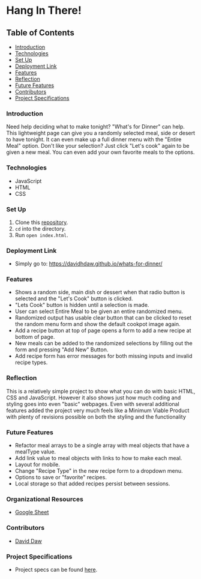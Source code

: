 # Hang In There!

## Table of Contents
- [Introduction](#introduction)
- [Technologies](#technologies)
- [Set Up](#set-up)
- [Deployment Link](#deployment-link)
- [Features](#features)
- [Reflection](#reflection)
- [Future Features](#future-features)
- [Contributors](#contributors)
- [Project Specifications](#project-specifications)

### Introduction
Need help deciding what to make tonight? "What's for Dinner" can help. This lightweight page can give you a randomly selected meal, side or desert to have tonight. It can even make up a full dinner menu with the "Entire Meal" option. Don't like your selection? Just click "Let's cook" again to be given a new meal. You can even add your own favorite meals to the options.

### Technologies
- JavaScript
- HTML
- CSS

### Set Up
1.  Clone this [repository](https://github.com/davidhdaw/hang-in-there-project).
2. `cd` into the directory.
3. Run `open index.html`.

### Deployment Link
- Simply go to: https://davidhdaw.github.io/whats-for-dinner/

### Features
- Shows a random side, main dish or dessert when that radio button is selected and the "Let's Cook" button is clicked.
- "Lets Cook" button is hidden until a selection is made.
- User can select Entire Meal to be given an entire randomized menu.
- Randomized output has usable clear button that can be clicked to reset the random menu form and show the default cookpot image again.
- Add a recipe button at top of page opens a form to add a new recipe at bottom of page.
- New meals can be added to the randomized selections by filling out the form and pressing "Add New" Button.
- Add recipe form has error messages for both missing inputs and invalid recipe types.

### Reflection
This is a relatively simple project to show what you can do with basic HTML, CSS and JavaScript. However it also shows just how much coding and styling goes into even "basic" webpages. Even with several additional features added the project very much feels like a Minimum Viable Product with plenty of revisions possible on both the styling and the functionality

### Future Features
- Refactor meal arrays to be a single array with meal objects that have a mealType value.
- Add link value to meal objects with links to how to make each meal.
- Layout for mobile.
- Change "Recipe Type" in the new recipe form to a dropdown menu.
- Options to save or "favorite" recipes.
- Local storage so that added recipes persist between sessions.


### Organizational Resources
- [Google Sheet](https://docs.google.com/spreadsheets/d/1TArYW4BWjuTwoOI70uaKfKOVwcMoaMXObhMUaFirziw/edit?usp=sharing)

### Contributors
- [David Daw](https://github.com/davidhdaw)

### Project Specifications
- Project specs can be found [here](https://frontend.turing.edu/projects/module-1/dinner.html).
